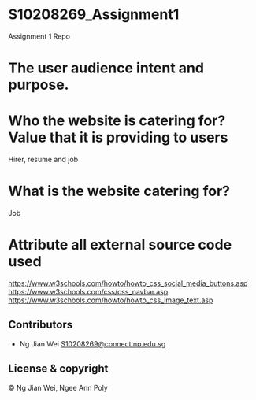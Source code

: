 # S10208269_Assignment1
Assignment 1 Repo


# The user audience intent and purpose.


# Who the website is catering for? Value that it is providing to users
Hirer, resume and job

# What is the website catering for?
Job

# Attribute all external source code used
https://www.w3schools.com/howto/howto_css_social_media_buttons.asp
https://www.w3schools.com/css/css_navbar.asp
https://www.w3schools.com/howto/howto_css_image_text.asp

## Contributors
- Ng Jian Wei <S10208269@connect.np.edu.sg>

## License & copyright
© Ng Jian Wei, Ngee Ann Poly